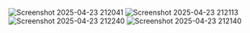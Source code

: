 ![Screenshot 2025-04-23 212041](https://github.com/user-attachments/assets/18b4ffba-72f4-486f-8b53-6d49a5c08142)
![Screenshot 2025-04-23 212113](https://github.com/user-attachments/assets/28fc6e4e-0f04-44cf-b159-b944f072a970)
![Screenshot 2025-04-23 212240](https://github.com/user-attachments/assets/7675b08e-087c-4f4b-99fe-6ed91aef40e5)
![Screenshot 2025-04-23 212140](https://github.com/user-attachments/assets/9745334e-40de-4a45-b859-d1cc3f377001)
